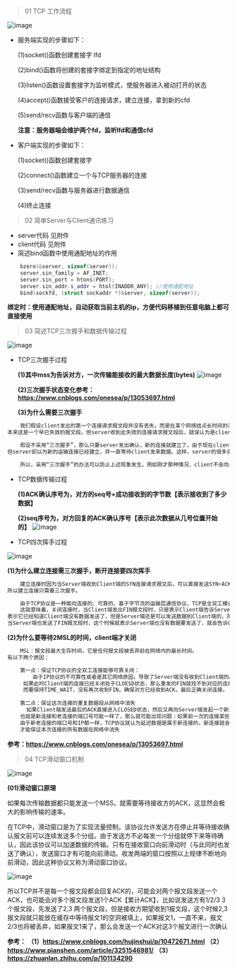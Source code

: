 > 01 TCP 工作流程

![image](https://user-images.githubusercontent.com/42632290/132089554-fa8b7d21-9d14-4823-b3fa-cbb2c46f37b6.png)


- 服务端实现的步骤如下：

  (1)socket()函数创建套接字 lfd

  (2)bind()函数将创建的套接字绑定到指定的地址结构

  (3)listen()函数设置套接字为监听模式，使服务器进入被动打开的状态

  (4)accept()函数接受客户的连接请求，建立连接，拿到新的cfd

  (5)send/recv函数与客户端的通信

  **注意：服务器端会维护两个fd，监听lfd和通信cfd**

- 客户端实现的步骤如下：

  (1)socket()函数创建套接字
  
  (2)connect()函数建立一个与TCP服务器的连接
  
  (3)send/recv函数与服务器进行数据通信
  
  (4)终止连接

> 02 简单Server与Client通讯练习

- server代码
  见附件
- client代码
  见附件
- 简述bind函数中使用通配地址的作用
```cpp
    bzero(&server, sizeof(server));
    server.sin_family = AF_INET;
    server.sin_port = htons(PORT);
    server.sin_addr.s_addr = htol(INADDR_ANY); //使用通配地址
    bind(sockfd, (struct sockaddr *)&server, sizeof(server));
```
  **绑定时：使用通配地址，自动获取当前主机的ip，方便代码移植到任意电脑上都可直接使用**
  
> 03 简述TCP三次握手和数据传输过程

![image](https://user-images.githubusercontent.com/42632290/132097784-0d31a86f-6a36-42f4-9234-337589069ef6.png)

- TCP三次握手过程

  **(1)其中mss为告诉对方，一次传输能接收的最大数据长度(bytes)**
![image](https://user-images.githubusercontent.com/42632290/132098289-49d0ef2f-1ee1-4577-9dd9-87add2aa5bda.png)

  **(2)三次握手状态变化参考：https://www.cnblogs.com/onesea/p/13053697.html**

  **(3)为什么需要三次握手**
```cpp
    我们假设client发出的第一个连接请求报文段并没有丢失，而是在某个网络结点长时间的滞留了，以致延误到连接释放以后的某个时间才到达server。
本来这是一个早已失效的报文段。但server收到此失效的连接请求报文段后，就误认为是client再次发出的一个新的连接请求。于是就向client发出确认报文段，同意建立连接。

    假设不采用“三次握手”，那么只要server发出确认，新的连接就建立了。由于现在client并没有发出建立连接的请求，因此不会理睬server的确认，也不会向server发送数据。
但server却以为新的运输连接已经建立，并一直等待client发来数据。这样，server的很多资源就白白浪费掉了。

    所以，采用“三次握手”的办法可以防止上述现象发生。例如刚才那种情况，client不会向server的确认发出确认。server由于收不到确认，就知道client并没有要求建立连接。
```


- TCP数据传输过程

  **(1)ACK确认序号为，对方的seq号+成功接收到的字节数【表示接收到了多少数据】**

  **(2)seq序号为，对方回复的ACK确认序号【表示此次数据从几号位置开始的】**
![image](https://user-images.githubusercontent.com/42632290/132098912-f52527f7-9b86-4334-9dac-afbad54dd8b5.png)



- TCP四次挥手过程

![image](https://user-images.githubusercontent.com/42632290/132113319-e405f053-57d3-4654-8a66-63d8b050135b.png)


  **(1)为什么建立连接需三次握手，断开连接要四次挥手**
```cpp
    建立连接时因为当Server端收到Client端的SYN连接请求报文后，可以直接发送SYN+ACK报文。其中ACK报文是用来应答的，SYN报文是用来同步的。
所以建立连接只需要三次握手。

    由于TCP协议是一种面向连接的、可靠的、基于字节流的运输层通信协议，TCP是全双工模式。
    这就意味着，关闭连接时，当Client端发出FIN报文段时，只是表示Client端告诉Server端数据已经发送完毕了。当Server端收到FIN报文并返回ACK报文段，
表示它已经知道Client端没有数据发送了，但是Server端还是可以发送数据到Client端的，所以Server很可能并不会立即关闭SOCKET，直到Server端把数据也发送完毕。
当Server端也发送了FIN报文段时，这个时候就表示Server端也没有数据要发送了，就会告诉Client端，我也没有数据要发送了，之后彼此就会愉快的中断这次TCP连接
```

  **(2)为什么要等待2MSL的时间，client端才关闭**
```cpp
    MSL：报文段最大生存时间，它是任何报文段被丢弃前在网络内的最长时间。
有以下两个原因：

    第一点：保证TCP协议的全双工连接能够可靠关闭：
        由于IP协议的不可靠性或者是其它网络原因，导致了Server端没有收到Client端的ACK报文，那么Server端就会在超时之后重新发送FIN，
     如果此时Client端的连接已经关闭处于CLOESD状态，那么重发的FIN就找不到对应的连接了，从而导致连接错乱，所以，Client端发送完最后的ACK不能直接进入CLOSED状态，
     而要保持TIME_WAIT，没有再次收到FIN，确保对方已经收到ACK，最后正确关闭连接。
     
    第二点：保证这次连接的重复数据段从网络中消失
      如果Client端发送最后的ACK直接进入CLOSED状态，然后又再向Server端发起一个新连接，这时不能保证新连接的与刚关闭的连接的端口号是不同的，
    也就是新连接和老连接的端口号可能一样了，那么就可能出现问题：如果前一次的连接某些数据滞留在网络中，这些延迟数据在建立新连接后到达Client端，
    由于新老连接的端口号和IP都一样，TCP协议就认为延迟数据是属于新连接的，新连接就会接收到脏数据，这样就会导致数据包混乱。所以TCP连接需要在TIME_WAIT状态等待2倍MSL，
    才能保证本次连接的所有数据在网络中消失
```

  **参考：https://www.cnblogs.com/onesea/p/13053697.html**
  
  
> 04 TCP滑动窗口机制

![image](https://user-images.githubusercontent.com/42632290/132114108-882615ff-c79e-4a3d-90e5-301a5e69cee4.png)

**(01)滑动窗口原理**
    
  如果每次传输数据都只能发送一个MSS，就需要等待接收方的ACK，这显然会极大的影响传输的速率。
  
  在TCP中，滑动窗口是为了实现流量控制。该协议允许发送方在停止并等待接收确认报文前可以连续发送多个分组。由于发送方不必每发一个分组就停下来等待确认，因此该协议可以加速数据的传输。只有在接收窗口向前滑动时（与此同时也发送了确认），发送窗口才有可能向前滑动。收发两端的窗口按照以上规律不断地向前滑动，因此这种协议又称为滑动窗口协议。
     
![image](https://user-images.githubusercontent.com/42632290/132114298-c19b86e4-a5d5-4916-abb9-375940126e5b.png)

  所以TCP并不是每一个报文段都会回复ACK的，可能会对两个报文段发送一个ACK，也可能会对多个报文段发送1个ACK【累计ACK】，比如说发送方有1/2/3 3个报文段，先发送了2,3 两个报文段，但是接收方期望收到1报文段，这个时候2,3报文段就只能放在缓存中等待报文1的空洞被填上，如果报文1，一直不来，报文2/3也将被丢弃，如果报文1来了，那么会发送一个ACK对这3个报文进行一次确认

  
**参考：**
**（1）https://www.cnblogs.com/hujinshui/p/10472671.html**
**（2）https://www.pianshen.com/article/3251546981/**
**（3）https://zhuanlan.zhihu.com/p/101134290**


